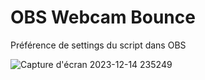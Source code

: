 # OBS Webcam Bounce

Préférence de settings du script dans OBS

![Capture d'écran 2023-12-14 235249](https://github.com/Lauwed/obs-cam-bounce/assets/15716589/b1c24a37-68cb-4295-bf2e-1ae6ebd6f63a)
